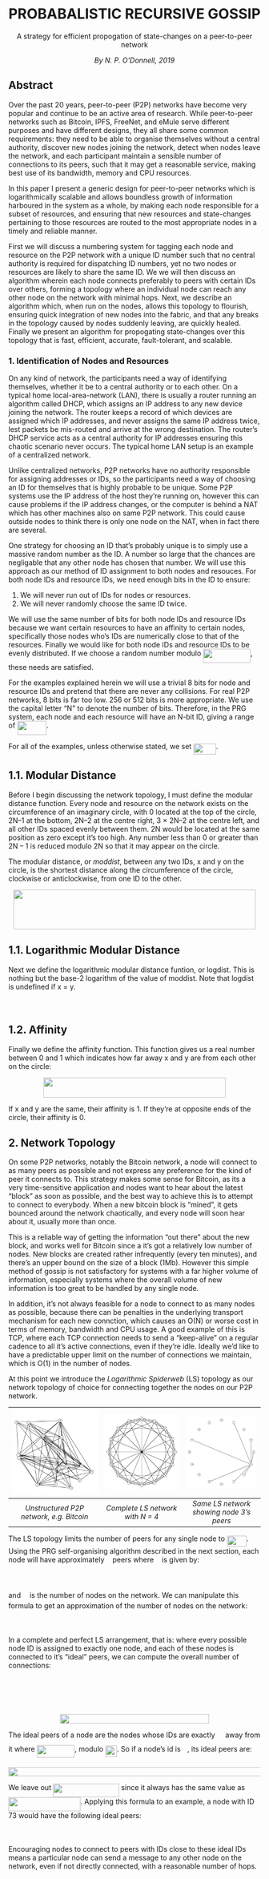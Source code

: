 
# <center>PROBABALISTIC RECURSIVE GOSSIP</center>
<center>A strategy for efficient propogation of state-changes on a peer-to-peer network</center>

 *<center>By N. P. O’Donnell, 2019</center>*


## Abstract

Over the past 20 years, peer-to-peer (P2P) networks have become very popular and continue to be an active area of research. While peer-to-peer networks such as Bitcoin, IPFS, FreeNet, and eMule serve different purposes and have different designs, they all share some common requirements: they need to be able to organise themselves without a central authority, discover new nodes joining the network, detect when nodes leave the network, and each participant maintain a sensible number of connections to its peers, such that it may get a reasonable service, making best use of its bandwidth, memory and CPU resources.

In this paper I present a generic design for peer-to-peer networks which is logarithmically scalable and allows boundless growth of information harboured in the system as a whole, by making each node responsible for a subset of resources, and ensuring that new resources and state-changes pertaining to those resources are routed to the most appropriate nodes in a timely and reliable manner.

First we will discuss a numbering system for tagging each node and resource on the P2P network with a unique ID number such that no central authority is required for dispatching ID numbers, yet no two nodes or resources are likely to share the same ID. We we will then discuss an algorithm wherein each node connects preferably to peers with certain IDs over others, forming a topology where an individual node can reach any other node on the network with minimal hops. Next, we describe an algorithm which, when run on the nodes, allows this topology to flourish, ensuring quick integration of new nodes into the fabric, and that any breaks in the topology caused by nodes suddenly leaving, are quickly healed. Finally we present an algorithm for propogating state-changes over this topology that is fast, efficient, accurate, fault-tolerant, and scalable.

### 1. Identification of Nodes and Resources

On any kind of network, the participants need a way of identifying themselves, whether it be to a central authority or to each other. On a typical home local-area-network (LAN), there is usually a router running an algorithm called DHCP, which assigns an IP address to any new device joining the network. The router keeps a record of which devices are assigned which IP addresses, and never assigns the same IP address twice, lest packets be mis-routed and arrive at the wrong destination. The router’s DHCP service acts as a central authority for IP addresses ensuring this chaotic scenario never occurs. The typical home LAN setup is an example of a centralized network.

Unlike centralized networks, P2P networks have no authority responsible for assigning addresses or IDs, so the participants need a way of choosing an ID for themselves that is highly probable to be unique. Some P2P systems use the IP address of the host they’re running on, however this can cause problems if the IP address changes, or the computer is behind a NAT which has other machines also on same P2P network. This could cause outside nodes to think there is only one node on the NAT, when in fact there are several.

One strategy for choosing an ID that’s probably unique is to simply use a massive random number as the ID. A number so large that the chances are negligable that any other node has chosen that number. We will use this approach as our method of ID assignment to both nodes and resouces. For both node IDs and resource IDs, we need enough bits in the ID to ensure:

1. We will never run out of IDs for nodes or resources.
2. We will never randomly choose the same ID twice.

We will use the same number of bits for both node IDs and resource IDs because we want certain resources to have an affinity to certain nodes, specifically those nodes who’s IDs are numerically close to that of the resources. Finally we would like for both node IDs and resource IDs to be evenly distributed. If we choose a random number modulo <img src="/tex/7801c537bd3e31537f0f7c6c15b473d3.svg?invert_in_darkmode&sanitize=true" align=middle width=95.0370366pt height=27.91243950000002pt/>, these needs are satisfied.

For the examples explained herein we will use a trivial 8 bits for node and resource IDs and pretend that there are never any collisions. For real P2P networks, 8 bits is far too low. 256 or 512 bits is more appropriate. We use the capital letter “N” to denote the number of bits. Therefore, in the PRG system, each node and each resource will have an N-bit ID, giving a range of  <img src="/tex/36ddb499d7f7b0efcd386c9af44270dc.svg?invert_in_darkmode&sanitize=true" align=middle width=58.449887099999984pt height=27.6567522pt/>. 

For all of the examples, unless otherwise stated, we set <img src="/tex/f67640c49b4decfc49669e14c677015f.svg?invert_in_darkmode&sanitize=true" align=middle width=45.13680929999999pt height=22.465723500000017pt/>.

## 1.1. Modular Distance

Before I begin discussing the network topology, I must define the modular distance function. Every node and resource on the network exists on the circumference of an imaginary circle, with 0 located at the top of the circle, 2N–1 at the bottom, 2N–2 at the centre right,  3 × 2N–2 at the centre left, and all other IDs spaced evenly between them. 2N would be located at the same position as zero except it’s too high. Any number less than 0 or greater than 2N – 1 is reduced modulo 2N so that it may appear on the circle.

The modular distance, or *moddist*, between any two IDs, x and y on the circle, is the shortest distance along the circumference of the circle, clockwise or anticlockwise, from one ID to the other.

<p align="center"><img src="/tex/8229054b88ff039204ccea296a5444ea.svg?invert_in_darkmode&sanitize=true" align=middle width=483.18499184999996pt height=78.93483675pt/></p>

## 1.1. Logarithmic Modular Distance

Next we define the logarithmic modular distance funtion, or logdist. This is nothing but the base-2 logarithm of the value of moddist. Note that logdist is undefined if x = y.

<p align="center"><img src="/tex/b8ee72c2cc22ccdbbe8829fc93734655.svg?invert_in_darkmode&sanitize=true" align=middle width=282.1732188pt height=16.438356pt/></p>

## 1.2. Affinity

Finally we define the affinity function. This function gives us a real number between 0 and 1 which indicates how far away x and y are from each other on the circle:

<p align="center"><img src="/tex/0a341b3022bdb76d737dbaed9abb94d8.svg?invert_in_darkmode&sanitize=true" align=middle width=363.1115136pt height=40.600244849999996pt/></p>

If x and y are the same, their affinity is 1. If they’re at opposite ends of the circle, their affinity is 0.

## 2. Network Topology

On some P2P networks, notably the Bitcoin network, a node will connect to as many peers as possible and not express any preference for the kind of peer it connects to. This strategy makes some sense for Bitcoin, as its a very time-sensitive application and nodes want to hear about the latest “block” as soon as possible, and the best way to achieve this is to attempt to connect to everybody. When a new bitcoin block is “mined”, it gets bounced around the network chaotically, and every node will soon hear about it, usually more than once.

This is a reliable way of getting the information “out there” about the new block, and works well for Bitcoin since a it’s got a relatively low number of nodes. New blocks are created rather infrequently (every ten minutes), and there’s an upper bound on the size of a block (1Mb). However this simple method of gossip is not satisfactory for systems with a far higher volume of information, especially systems where the overall volume of new information is too great to be handled by any single node.

In addition, it’s not always feasible for a node to connect to as many nodes as possible, because there can be penalties in the underlying transport mechanism for each new connction, which causes an O(N) or worse cost in terms of memory, bandwidth and CPU usage. A good example of this is TCP, where each TCP connection needs to send a “keep-alive” on a regular cadence to all it’s active connections, even if they’re idle. Ideally we’d like to have a predictable upper limit on the number of connections we maintain, which is O(1) in the number of nodes.

At this point we introduce the *Logarithmic Spiderweb* (LS) topology as our network topology of choice for connecting together the nodes on our P2P network. 


|![](./img/unstructured_p2p.png)|![](./img/4_bit_node_fullmesh.png)|![](./img/4_bit_node_3.png)|
|:-|:-|:-|
|*<center>Unstructured P2P network, e.g. Bitcoin</center>*|*<center>Complete LS network with N = 4</center>*|*<center>Same LS network showing node 3’s peers</center>*|

The LS topology limits the number of peers for any single node to <img src="/tex/c6d581fab590154cd1835b0234c9bc1a.svg?invert_in_darkmode&sanitize=true" align=middle width=39.65759654999999pt height=22.465723500000017pt/>. Using the PRG self-organising algorithm described in the next section, each node will have approximately <img src="/tex/2ec6e630f199f589a2402fdf3e0289d5.svg?invert_in_darkmode&sanitize=true" align=middle width=8.270567249999992pt height=14.15524440000002pt/> peers where <img src="/tex/2ec6e630f199f589a2402fdf3e0289d5.svg?invert_in_darkmode&sanitize=true" align=middle width=8.270567249999992pt height=14.15524440000002pt/> is given by:

<p align="center"><img src="/tex/6ee6acc606817a754230de5225410b0d.svg?invert_in_darkmode&sanitize=true" align=middle width=137.872746pt height=16.438356pt/></p>

and <img src="/tex/55a049b8f161ae7cfeb0197d75aff967.svg?invert_in_darkmode&sanitize=true" align=middle width=9.86687624999999pt height=14.15524440000002pt/> is the number of nodes on the network. We can manipulate this formula to get an approximation of the number of nodes on the network:

<p align="center"><img src="/tex/de320d137a6f106a0f8c33d47c4fed90.svg?invert_in_darkmode&sanitize=true" align=middle width=62.09745794999999pt height=17.57997945pt/></p>

In a complete and perfect LS arrangement, that is: where every possible node ID is assigned to exactly one node, and each of these nodes is connected to it’s “ideal” peers, we can compute the overall number of connections:

<p align="center"><img src="/tex/7e80b702851647d6a9f72109ee65e758.svg?invert_in_darkmode&sanitize=true" align=middle width=156.53208285pt height=14.6502939pt/></p>
<p align="center"><img src="/tex/fe0179a6501443cf1c525b99ddd9bb48.svg?invert_in_darkmode&sanitize=true" align=middle width=209.65768065pt height=14.611878599999999pt/></p>
<p align="center"><img src="/tex/818432ee52a4957bf5300dfd36d45305.svg?invert_in_darkmode&sanitize=true" align=middle width=297.9706587pt height=18.7598829pt/></p>

The ideal peers of a node are the nodes whose IDs are exactly <img src="/tex/3a4a83447347e8eae50b856ef8a03468.svg?invert_in_darkmode&sanitize=true" align=middle width=12.87010889999999pt height=27.15900329999998pt/>  away from it where <img src="/tex/87839b47780f7a9acbdd868f977c39a8.svg?invert_in_darkmode&sanitize=true" align=middle width=75.45791384999998pt height=24.65753399999998pt/>, modulo <img src="/tex/ca31faf7d230da21fa1a1b536ac8e0e3.svg?invert_in_darkmode&sanitize=true" align=middle width=23.219199299999993pt height=22.465723500000017pt/>. So if a node’s id is <img src="/tex/332cc365a4987aacce0ead01b8bdcc0b.svg?invert_in_darkmode&sanitize=true" align=middle width=9.39498779999999pt height=14.15524440000002pt/>, its ideal peers are:

<p align="center"><img src="/tex/b1d32d131fb1ee9de6bcdd1656c50148.svg?invert_in_darkmode&sanitize=true" align=middle width=710.04645855pt height=18.7598829pt/></p>

We leave out <img src="/tex/0e2682347ee3229716232c0bfcadb82d.svg?invert_in_darkmode&sanitize=true" align=middle width=132.00226049999998pt height=27.6567522pt/> since it always has the same value as <img src="/tex/9cb6027af6b0cfc228a2c69583ed942f.svg?invert_in_darkmode&sanitize=true" align=middle width=143.87424314999998pt height=27.6567522pt/>. Applying this formula to an example, a node with ID 73 would have the following ideal peers:

<p align="center"><img src="/tex/e608a551760989e404e84116d45fea89.svg?invert_in_darkmode&sanitize=true" align=middle width=381.73548435pt height=16.438356pt/></p>

Encouraging nodes to connect to peers with IDs close to these ideal IDs means a particular node can send a message to any other node on the network, even if not directly connected, with a reasonable number of hops. 